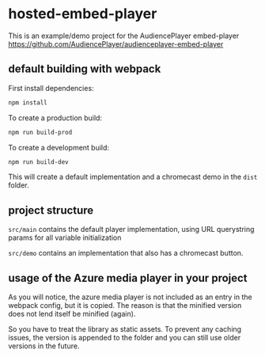 # hosted-embed-player

This is an example/demo project for the AudiencePlayer embed-player https://github.com/AudiencePlayer/audienceplayer-embed-player

## default building with webpack

First install dependencies:

```sh
npm install
```

To create a production build:

```sh
npm run build-prod
```

To create a development build:

```sh
npm run build-dev
```

This will create a default implementation and a chromecast demo in the `dist` folder.


## project structure

`src/main` contains the default player implementation, using URL querystring params for all variable initialization

`src/demo` contains an implementation that also has a chromecast button.


## usage of the Azure media player in your project

As you will notice, the azure media player is not included as an entry in the webpack config, but it is copied.
The reason is that the minified version does not lend itself be minified (again).

So you have to treat the library as static assets. To prevent any caching issues, the version is appended to the folder and you can still use older versions in the future.


